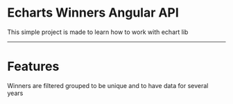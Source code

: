 # Echarts Winners Angular API

This simple project is made to learn how to work with echart lib

------------------------------

# Features

Winners are filtered grouped to be unique and to have data for several years

